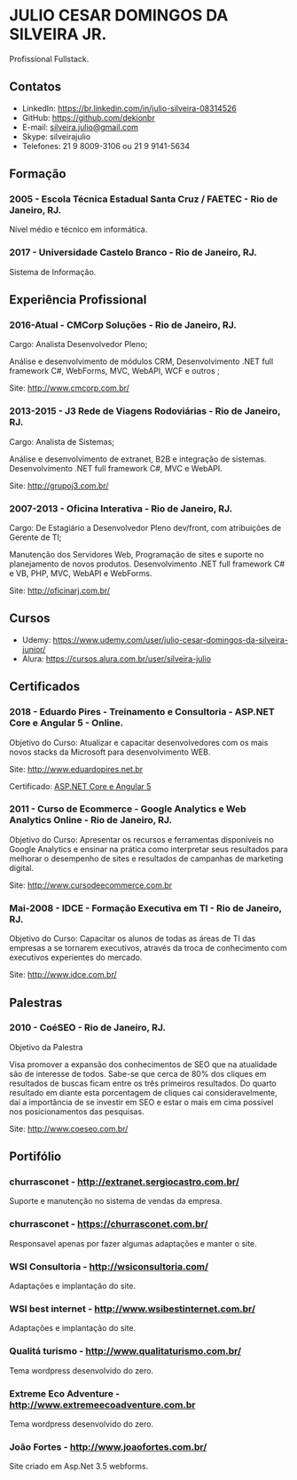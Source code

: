 # JULIO CESAR DOMINGOS DA SILVEIRA JR.
Profissional Fullstack.

## Contatos
- LinkedIn: https://br.linkedin.com/in/julio-silveira-08314526
- GitHub: https://github.com/dekionbr
- E-mail: silveira.julio@gmail.com
- Skype: silveirajulio
- Telefones: 21 9 8009-3106 ou 21 9 9141-5634


## Formação

### 2005 - Escola Técnica Estadual Santa Cruz / FAETEC - Rio de Janeiro, RJ.
  Nível médio e técnico em informática.

### 2017 - Universidade Castelo Branco - Rio de Janeiro, RJ.
  Sistema de Informação.

## Experiência Profissional

### 2016-Atual - CMCorp Soluções - Rio de Janeiro, RJ.
  Cargo: Analista Desenvolvedor Pleno;
 
  Análise e desenvolvimento de módulos CRM, Desenvolvimento .NET full framework C#, WebForms, MVC, WebAPI, WCF e outros ;   
  
  Site: http://www.cmcorp.com.br/

### 2013-2015 -	J3 Rede de Viagens Rodoviárias - Rio de Janeiro, RJ.
  Cargo: Analista de Sistemas;
  
  Análise e desenvolvimento de extranet, B2B e integração de sistemas. Desenvolvimento .NET full framework C#, MVC e WebAPI.
  
  Site: http://grupoj3.com.br/

### 2007-2013 - Oficina Interativa - Rio de Janeiro, RJ.
  Cargo: De Estagiário a Desenvolvedor Pleno dev/front, com atribuições de Gerente de TI;
  
  Manutenção dos Servidores Web, Programação de sites e suporte no planejamento de novos produtos. Desenvolvimento .NET full framework C# e VB, PHP, MVC, WebAPI e WebForms.

  Site: http://oficinarj.com.br/

## Cursos

- Udemy: https://www.udemy.com/user/julio-cesar-domingos-da-silveira-junior/
- Alura: https://cursos.alura.com.br/user/silveira-julio

## Certificados
 
### 2018 - Eduardo Pires - Treinamento e Consultoria - ASP.NET Core e Angular 5 - Online.

Objetivo do Curso:
Atualizar e capacitar desenvolvedores com os mais novos stacks da Microsoft para desenvolvimento WEB.
 
Site: http://www.eduardopires.net.br

Certificado: [ASP.NET Core e Angular 5](https://github.com/dekionbr/Sobre/blob/master/Julio%20Cesar%20Silveira.pdf)

### 2011 - Curso de Ecommerce - Google Analytics e Web Analytics Online - Rio de Janeiro, RJ.

Objetivo do Curso:
Apresentar os recursos e ferramentas disponíveis no Google Analytics e ensinar na prática como interpretar seus resultados para melhorar o desempenho de sites e resultados de campanhas de marketing digital.
 
Site: http://www.cursodeecommerce.com.br

### Mai-2008 - IDCE - Formação Executiva em TI - Rio de Janeiro, RJ.

Objetivo do Curso:
Capacitar os alunos de todas as áreas de TI das empresas a se tornarem executivos, através da troca de conhecimento com executivos experientes do mercado.

Site: http://www.idce.com.br/

## Palestras

### 2010 - CoéSEO - Rio de Janeiro, RJ.
Objetivo da Palestra

Visa promover a expansão dos conhecimentos de SEO que na atualidade são de interesse de todos. Sabe-se que cerca de 80% dos cliques em resultados de buscas ficam entre os três primeiros resultados. Do quarto resultado em diante esta porcentagem de cliques cai consideravelmente, daí a importância de se investir em SEO e estar o mais em cima possível nos posicionamentos das pesquisas.
   
Site: http://www.coeseo.com.br/

## Portifólio

### churrasconet - http://extranet.sergiocastro.com.br/
Suporte e manutenção no sistema de vendas da empresa.

### churrasconet - https://churrasconet.com.br/
Responsavel apenas por fazer algumas adaptações e manter o site.

### WSI Consultoria - http://wsiconsultoria.com/
Adaptações e implantação do site.

### WSI best internet - http://www.wsibestinternet.com.br/
Adaptações e implantação do site.

### Qualitá turismo - http://www.qualitaturismo.com.br/
Tema wordpress desenvolvido do zero.

### Extreme Eco Adventure - http://www.extremeecoadventure.com.br
Tema wordpress desenvolvido do zero.

### João Fortes - http://www.joaofortes.com.br/
Site criado em Asp.Net 3.5 webforms.






